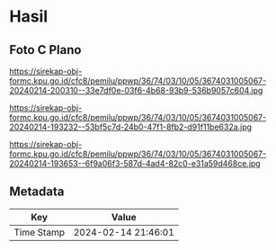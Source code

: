 # Hasil

## Foto C Plano

https://sirekap-obj-formc.kpu.go.id/cfc8/pemilu/ppwp/36/74/03/10/05/3674031005067-20240214-200310--33e7df0e-03f6-4b68-93b9-536b9057c604.jpg

https://sirekap-obj-formc.kpu.go.id/cfc8/pemilu/ppwp/36/74/03/10/05/3674031005067-20240214-193232--53bf5c7d-24b0-47f1-8fb2-d91f11be632a.jpg

https://sirekap-obj-formc.kpu.go.id/cfc8/pemilu/ppwp/36/74/03/10/05/3674031005067-20240214-193653--6f9a06f3-587d-4ad4-82c0-e31a59d468ce.jpg


## Metadata

| Key        | Value               |
| ---------- | ------------------- |
| Time Stamp | 2024-02-14 21:46:01 |



